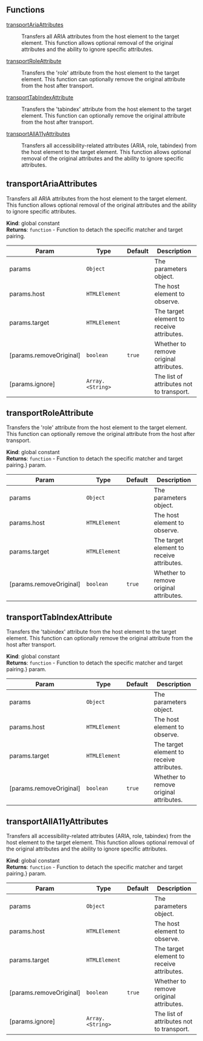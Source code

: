 ## Functions

<dl>
<dt><a href="#transportAriaAttributes">transportAriaAttributes</a></dt>
<dd><p>Transfers all ARIA attributes from the host element to the target element.
This function allows optional removal of the original attributes and the ability to ignore specific attributes.</p>
</dd>
<dt><a href="#transportRoleAttribute">transportRoleAttribute</a></dt>
<dd><p>Transfers the &#39;role&#39; attribute from the host element to the target element.
This function can optionally remove the original attribute from the host after transport.</p>
</dd>
<dt><a href="#transportTabIndexAttribute">transportTabIndexAttribute</a></dt>
<dd><p>Transfers the &#39;tabindex&#39; attribute from the host element to the target element.
This function can optionally remove the original attribute from the host after transport.</p>
</dd>
<dt><a href="#transportAllA11yAttributes">transportAllA11yAttributes</a></dt>
<dd><p>Transfers all accessibility-related attributes (ARIA, role, tabindex) from the host element to the target element.
This function allows optional removal of the original attributes and the ability to ignore specific attributes.</p>
</dd>
</dl>

<a name="transportAriaAttributes"></a>

## transportAriaAttributes
Transfers all ARIA attributes from the host element to the target element.
This function allows optional removal of the original attributes and the ability to ignore specific attributes.

**Kind**: global constant  
**Returns**: <code>function</code> - Function to detach the specific matcher and target pairing.  

| Param | Type | Default | Description |
| --- | --- | --- | --- |
| params | <code>Object</code> |  | The parameters object. |
| params.host | <code>HTMLElement</code> |  | The host element to observe. |
| params.target | <code>HTMLElement</code> |  | The target element to receive attributes. |
| [params.removeOriginal] | <code>boolean</code> | <code>true</code> | Whether to remove original attributes. |
| [params.ignore] | <code>Array.&lt;String&gt;</code> |  | The list of attributes not to transport. |

<a name="transportRoleAttribute"></a>

## transportRoleAttribute
Transfers the 'role' attribute from the host element to the target element.
This function can optionally remove the original attribute from the host after transport.

**Kind**: global constant  
**Returns**: <code>function</code> - Function to detach the specific matcher and target pairing.} param.  

| Param | Type | Default | Description |
| --- | --- | --- | --- |
| params | <code>Object</code> |  | The parameters object. |
| params.host | <code>HTMLElement</code> |  | The host element to observe. |
| params.target | <code>HTMLElement</code> |  | The target element to receive attributes. |
| [params.removeOriginal] | <code>boolean</code> | <code>true</code> | Whether to remove original attributes. |

<a name="transportTabIndexAttribute"></a>

## transportTabIndexAttribute
Transfers the 'tabindex' attribute from the host element to the target element.
This function can optionally remove the original attribute from the host after transport.

**Kind**: global constant  
**Returns**: <code>function</code> - Function to detach the specific matcher and target pairing.} param.  

| Param | Type | Default | Description |
| --- | --- | --- | --- |
| params | <code>Object</code> |  | The parameters object. |
| params.host | <code>HTMLElement</code> |  | The host element to observe. |
| params.target | <code>HTMLElement</code> |  | The target element to receive attributes. |
| [params.removeOriginal] | <code>boolean</code> | <code>true</code> | Whether to remove original attributes. |

<a name="transportAllA11yAttributes"></a>

## transportAllA11yAttributes
Transfers all accessibility-related attributes (ARIA, role, tabindex) from the host element to the target element.
This function allows optional removal of the original attributes and the ability to ignore specific attributes.

**Kind**: global constant  
**Returns**: <code>function</code> - Function to detach the specific matcher and target pairing.} param.  

| Param | Type | Default | Description |
| --- | --- | --- | --- |
| params | <code>Object</code> |  | The parameters object. |
| params.host | <code>HTMLElement</code> |  | The host element to observe. |
| params.target | <code>HTMLElement</code> |  | The target element to receive attributes. |
| [params.removeOriginal] | <code>boolean</code> | <code>true</code> | Whether to remove original attributes. |
| [params.ignore] | <code>Array.&lt;String&gt;</code> |  | The list of attributes not to transport. |

